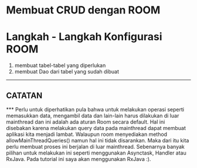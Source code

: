 # Membuat CRUD dengan ROOM

# Langkah - Langkah Konfigurasi ROOM
1. membuat tabel-tabel yang diperlukan
2. membuat Dao dari tabel yang sudah dibuat


--------
CATATAN
--------
*** Perlu untuk diperhatikan pula bahwa untuk melakukan operasi seperti memasukkan data,
    mengambil data dan lain-lain harus dilakukan di luar mainthread dan ini adalah ada aturan Room secara default.
    Hal ini disebakan karena melakukan query data pada mainthread dapat membuat aplikasi kita menjadi lambat.
    Walaupun room menyediakan method allowMainThreadQueries() namun hal ini tidak disarankan.
    Maka dari itu kita perlu membuat proses ini berjalan di luar mainthread. Sebenarnya banyak pilihan untuk melakukan ini seperti menggunakan Asynctask, Handler atau RxJava.
    Pada tutorial ini saya akan menggunakan RxJava :).


